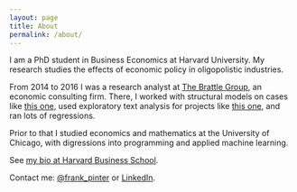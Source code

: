 ```yaml
---
layout: page
title: About
permalink: /about/
---
```


I am a PhD student in Business Economics at Harvard University. My research studies the effects of economic policy in oligopolistic industries.

From 2014 to 2016 I was a research analyst at [The Brattle Group](http://www.brattle.com), an economic consulting firm. There, I worked with structural models on cases like [this one](http://www.brattle.com/news-and-knowledge/news/daubert-motion-granted-based-on-testimony-of-brattle-principal-daniel-mcfadden), used exploratory text analysis for projects like [this one](https://doi.org/10.1515/ev-2016-0007), and ran lots of regressions.

Prior to that I studied economics and mathematics at the University of Chicago, with digressions into programming and applied machine learning.

See [my bio at Harvard Business School](http://www.hbs.edu/faculty/Pages/profile.aspx?facId=889123).

Contact me: [@frank_pinter](https://twitter.com/frank_pinter) or [LinkedIn](https://www.linkedin.com/in/frank-pinter-816a6956).
